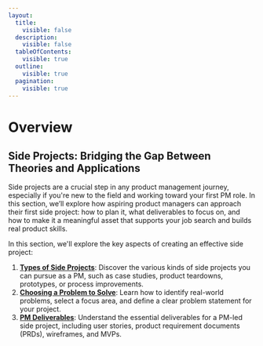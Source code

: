 ```yaml
---
layout:
  title:
    visible: false
  description:
    visible: false
  tableOfContents:
    visible: true
  outline:
    visible: true
  pagination:
    visible: true
---
```


# Overview

## Side Projects: Bridging the Gap Between Theories and Applications

Side projects are a crucial step in any product management journey, especially if you're new to the field and working toward your first PM role. In this section, we’ll explore how aspiring product managers can approach their first side project: how to plan it, what deliverables to focus on, and how to make it a meaningful asset that supports your job search and builds real product skills.

In this section, we'll explore the key aspects of creating an effective side project:

1. [**Types of Side Projects**](Types%20of%20Side%20Projects/): Discover the various kinds of side projects you can pursue as a PM, such as case studies, product teardowns, prototypes, or process improvements.
2. [**Choosing a Problem to Solve**](Choosing%20a%20Problem%20to%20Solve/): Learn how to identify real-world problems, select a focus area, and define a clear problem statement for your project. 
3. [**PM Deliverables**](PM%20Deliverables/): Understand the essential deliverables for a PM-led side project, including user stories, product requirement documents (PRDs), wireframes, and MVPs.
